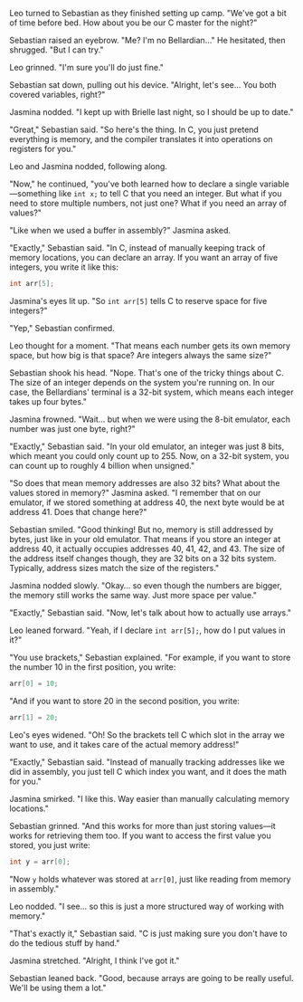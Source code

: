 Leo turned to Sebastian as they finished setting up camp. "We've got a bit of time before bed. How about you be our C master for the night?"  

Sebastian raised an eyebrow. "Me? I'm no Bellardian…" He hesitated, then shrugged. "But I can try."  

Leo grinned. "I'm sure you'll do just fine."  

Sebastian sat down, pulling out his device. "Alright, let's see… You both covered variables, right?"  

Jasmina nodded. "I kept up with Brielle last night, so I should be up to date."  

"Great," Sebastian said. "So here's the thing. In C, you just pretend everything is memory, and the compiler translates it into operations on registers for you."  

Leo and Jasmina nodded, following along.  

"Now," he continued, "you've both learned how to declare a single variable—something like `int x;` to tell C that you need an integer. But what if you need to store multiple numbers, not just one? What if you need an array of values?"  

"Like when we used a buffer in assembly?" Jasmina asked.  

"Exactly," Sebastian said. "In C, instead of manually keeping track of memory locations, you can declare an array. If you want an array of five integers, you write it like this:  

```c
int arr[5];
```  

Jasmina's eyes lit up. "So `int arr[5]` tells C to reserve space for five integers?"  

"Yep," Sebastian confirmed.  

Leo thought for a moment. "That means each number gets its own memory space, but how big is that space? Are integers always the same size?"  

Sebastian shook his head. "Nope. That's one of the tricky things about C. The size of an integer depends on the system you're running on. In our case, the Bellardians' terminal is a 32-bit system, which means each integer takes up four bytes."  

Jasmina frowned. "Wait… but when we were using the 8-bit emulator, each number was just one byte, right?"  

"Exactly," Sebastian said. "In your old emulator, an integer was just 8 bits, which meant you could only count up to 255. Now, on a 32-bit system, you can count up to roughly 4 billion when unsigned."  

"So does that mean memory addresses are also 32 bits? What about the values stored in memory?" Jasmina asked. "I remember that on our emulator, if we stored something at address 40, the next byte would be at address 41. Does that change here?"  

Sebastian smiled. "Good thinking! But no, memory is still addressed by bytes, just like in your old emulator. That means if you store an integer at address 40, it actually occupies addresses 40, 41, 42, and 43. The size of the address itself changes though, they are 32 bits on a 32 bits system. Typically, address sizes match the size of the registers."  

Jasmina nodded slowly. "Okay… so even though the numbers are bigger, the memory still works the same way. Just more space per value."  

"Exactly," Sebastian said. "Now, let's talk about how to actually use arrays."  

Leo leaned forward. "Yeah, if I declare `int arr[5];`, how do I put values in it?"  

"You use brackets," Sebastian explained. "For example, if you want to store the number 10 in the first position, you write:  

```c
arr[0] = 10;
```  

"And if you want to store 20 in the second position, you write:  

```c
arr[1] = 20;
```  

Leo's eyes widened. "Oh! So the brackets tell C which slot in the array we want to use, and it takes care of the actual memory address!"  

"Exactly," Sebastian said. "Instead of manually tracking addresses like we did in assembly, you just tell C which index you want, and it does the math for you."  

Jasmina smirked. "I like this. Way easier than manually calculating memory locations."  

Sebastian grinned. "And this works for more than just storing values—it works for retrieving them too. If you want to access the first value you stored, you just write:  

```c
int y = arr[0];
```  

"Now `y` holds whatever was stored at `arr[0]`, just like reading from memory in assembly."  

Leo nodded. "I see… so this is just a more structured way of working with memory."  

"That's exactly it," Sebastian said. "C is just making sure you don't have to do the tedious stuff by hand."  

Jasmina stretched. "Alright, I think I've got it."  

Sebastian leaned back. "Good, because arrays are going to be really useful. We'll be using them a lot."  
